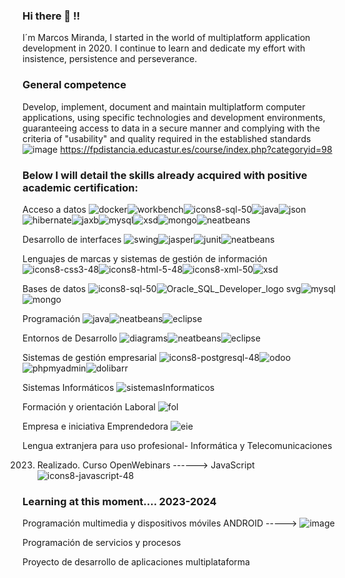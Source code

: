### Hi there 👋 !!

I´m Marcos Miranda, I started in the world of multiplatform application development in 2020. I continue to learn and dedicate my effort with insistence, persistence and perseverance.

### General competence
Develop, implement, document and maintain multiplatform computer applications, using specific technologies and development environments, guaranteeing access to data in a secure manner and complying with the criteria of "usability" and quality required in the established standards
![image](https://github.com/MarcosMirandaDam/MarcosMirandaDam/assets/92108541/5d46d760-a5e4-45e8-83cd-f8c417b83f0f)
https://fpdistancia.educastur.es/course/index.php?categoryid=98

### Below I will detail the skills already acquired with positive academic certification:
Acceso a datos  ![docker](https://github.com/MarcosMirandaDam/MarcosMirandaDam/assets/92108541/fb447a67-5025-4bd6-a47c-876a932847ba)![workbench](https://github.com/MarcosMirandaDam/MarcosMirandaDam/assets/92108541/d3626127-c4f9-4359-88c3-9cdc091dd3e6)![icons8-sql-50](https://github.com/MarcosMirandaDam/MarcosMirandaDam/assets/92108541/0c0dfb07-e4a5-4876-8781-150325b7b3d1)![java](https://github.com/MarcosMirandaDam/MarcosMirandaDam/assets/92108541/7986f8ac-fab9-4342-ab2c-f01221437494)![json](https://github.com/MarcosMirandaDam/MarcosMirandaDam/assets/92108541/22e95af8-ff9f-4ce2-bc62-a12b268d056c)![hibernate](https://github.com/MarcosMirandaDam/MarcosMirandaDam/assets/92108541/a95e1dc8-a750-44fb-babc-4c1221f99cd0)![jaxb](https://github.com/MarcosMirandaDam/MarcosMirandaDam/assets/92108541/a15cc2ab-505a-4d91-92e8-1eff3ac66478)![mysql](https://github.com/MarcosMirandaDam/MarcosMirandaDam/assets/92108541/0f0a2cf2-cbdc-4f28-ba53-cf57feadee77)![xsd](https://github.com/MarcosMirandaDam/MarcosMirandaDam/assets/92108541/49a9d53e-9059-483a-93e1-7aad4d9f4aba)![mongo](https://github.com/MarcosMirandaDam/MarcosMirandaDam/assets/92108541/5de864b0-7039-4258-88d5-5d9aae5ff9c0)![neatbeans](https://github.com/MarcosMirandaDam/MarcosMirandaDam/assets/92108541/2f16764d-596d-48ad-8188-5c725bcd0f0e)

Desarrollo de interfaces  ![swing](https://github.com/MarcosMirandaDam/MarcosMirandaDam/assets/92108541/c040c88c-a77e-46de-8c26-7ff8217fa97d)![jasper](https://github.com/MarcosMirandaDam/MarcosMirandaDam/assets/92108541/9ef6ecad-dc5f-49ce-9469-debfe35b9137)![junit](https://github.com/MarcosMirandaDam/MarcosMirandaDam/assets/92108541/f3df1ec5-280f-4de9-b806-dbfe6c40540c)![neatbeans](https://github.com/MarcosMirandaDam/MarcosMirandaDam/assets/92108541/3b9818d7-ca00-4972-93ad-2863a1f49eb4)

Lenguajes de marcas y sistemas de gestión de información  ![icons8-css3-48](https://github.com/MarcosMirandaDam/MarcosMirandaDam/assets/92108541/6ddb9727-766a-4671-81d3-77cf66ce49ee)![icons8-html-5-48](https://github.com/MarcosMirandaDam/MarcosMirandaDam/assets/92108541/c080fc9a-11f1-4cbd-b54f-feb4d07a6f4c)![icons8-xml-50](https://github.com/MarcosMirandaDam/MarcosMirandaDam/assets/92108541/a01b75b7-8044-4c9a-8014-d74d28390cac)![xsd](https://github.com/MarcosMirandaDam/MarcosMirandaDam/assets/92108541/22d2b800-056d-4d3f-9589-d13890d2ad8b)

Bases de datos  ![icons8-sql-50](https://github.com/MarcosMirandaDam/MarcosMirandaDam/assets/92108541/23b24588-435b-403b-b72f-b2bef34a4179)![Oracle_SQL_Developer_logo svg](https://github.com/MarcosMirandaDam/MarcosMirandaDam/assets/92108541/31cf6843-194a-4fa6-822a-cb18a39054e7)![mysql](https://github.com/MarcosMirandaDam/MarcosMirandaDam/assets/92108541/0f0a2cf2-cbdc-4f28-ba53-cf57feadee77)![mongo](https://github.com/MarcosMirandaDam/MarcosMirandaDam/assets/92108541/a5772bae-70e8-4a50-85dd-9e010d8e26c4)

Programación  ![java](https://github.com/MarcosMirandaDam/MarcosMirandaDam/assets/92108541/4709a64b-fe13-46c7-8526-9adfe3e7379b)![neatbeans](https://github.com/MarcosMirandaDam/MarcosMirandaDam/assets/92108541/80a8e4ac-2a87-4fc5-adaa-7c335990e496)![eclipse](https://github.com/MarcosMirandaDam/MarcosMirandaDam/assets/92108541/4b2e546a-a9ea-4c6b-98b5-639689c72c78)

Entornos de Desarrollo  ![diagrams](https://github.com/MarcosMirandaDam/MarcosMirandaDam/assets/92108541/4b9a5f09-6c29-44dd-bdbc-66a8b9bb406a)![neatbeans](https://github.com/MarcosMirandaDam/MarcosMirandaDam/assets/92108541/d4d72872-d616-4fb0-b7a2-b9c4ba55a674)![eclipse](https://github.com/MarcosMirandaDam/MarcosMirandaDam/assets/92108541/915b0457-bb1c-4b77-9901-741372308ab8)

Sistemas de gestión empresarial ![icons8-postgresql-48](https://github.com/MarcosMirandaDam/MarcosMirandaDam/assets/92108541/f901ba3f-64ef-4b35-a975-5036d799e786)![odoo](https://github.com/MarcosMirandaDam/MarcosMirandaDam/assets/92108541/841296f2-6fb7-4cc8-a150-240c7c830f26)![phpmyadmin](https://github.com/MarcosMirandaDam/MarcosMirandaDam/assets/92108541/ee84e062-a130-442c-a980-264c97588c38)![dolibarr](https://github.com/MarcosMirandaDam/MarcosMirandaDam/assets/92108541/a806c843-3d8d-4433-a8d2-9c6fcc65f621)

Sistemas Informáticos ![sistemasInformaticos](https://github.com/MarcosMirandaDam/MarcosMirandaDam/assets/92108541/6a6cf61b-2527-4254-becc-cc9fa05a1257)

Formación y orientación Laboral ![fol](https://github.com/MarcosMirandaDam/MarcosMirandaDam/assets/92108541/d2f07b19-7ca3-42b5-a434-0798826a7c68)

Empresa e iniciativa Emprendedora ![eie](https://github.com/MarcosMirandaDam/MarcosMirandaDam/assets/92108541/344eca52-cd02-41d8-bbc7-0c13225c9a78)

Lengua extranjera para uso profesional- Informática y Telecomunicaciones

2023. Realizado.
Curso OpenWebinars ------> JavaScript ![icons8-javascript-48](https://github.com/MarcosMirandaDam/MarcosMirandaDam/assets/92108541/af5501f4-4273-4614-b095-14e5393c6e3e)

### Learning at this moment.... 2023-2024

Programación multimedia y dispositivos móviles 
ANDROID ----->  ![image](https://github.com/MarcosMirandaDam/MarcosMirandaDam/assets/92108541/036b5d98-3bca-4eb7-90d3-9c464cbef239)



Programación de servicios y procesos

Proyecto de desarrollo de aplicaciones multiplataforma











